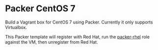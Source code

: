 # Packer CentOS 7 #

Build a Vagrant box for CentOS 7 using Packer. Currently it only supports Virtualbox.

This Packer template will register with Red Hat, run the [packer-rhel](https://github.com/samdoran/ansible-role-packer-rhel) role against the VM, then unregister from Red Hat.
